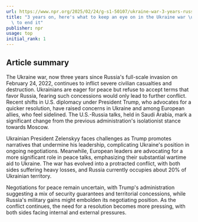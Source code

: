 ```yaml
---
url: https://www.npr.org/2025/02/24/g-s1-50107/ukraine-war-3-years-russia-invasion
title: "3 years on, here's what to keep an eye on in the Ukraine war \u2014 and efforts\
  \ to end it"
publisher: npr
usage: top
initial_rank: 1
---
```

## Article summary
The Ukraine war, now three years since Russia's full-scale invasion on February 24, 2022, continues to inflict severe civilian casualties and destruction. Ukrainians are eager for peace but refuse to accept terms that favor Russia, fearing such concessions would only lead to further conflict. Recent shifts in U.S. diplomacy under President Trump, who advocates for a quicker resolution, have raised concerns in Ukraine and among European allies, who feel sidelined. The U.S.-Russia talks, held in Saudi Arabia, mark a significant change from the previous administration's isolationist stance towards Moscow.

Ukrainian President Zelenskyy faces challenges as Trump promotes narratives that undermine his leadership, complicating Ukraine's position in ongoing negotiations. Meanwhile, European leaders are advocating for a more significant role in peace talks, emphasizing their substantial wartime aid to Ukraine. The war has evolved into a protracted conflict, with both sides suffering heavy losses, and Russia currently occupies about 20% of Ukrainian territory. 

Negotiations for peace remain uncertain, with Trump's administration suggesting a mix of security guarantees and territorial concessions, while Russia's military gains might embolden its negotiating position. As the conflict continues, the need for a resolution becomes more pressing, with both sides facing internal and external pressures.
